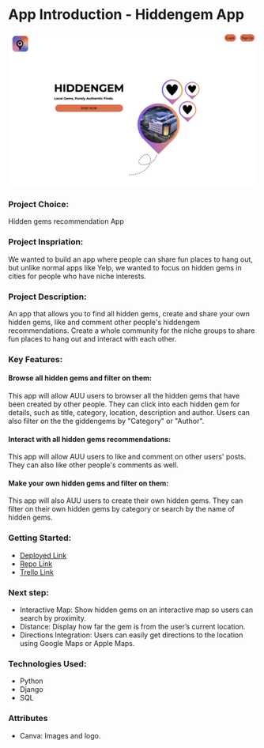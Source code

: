 # App Introduction - Hiddengem App
![screenshot](assest/landingpage.png)

### Project Choice: 
Hidden gems recommendation App

### Project Inspriation: 
We wanted to build an app where people can share fun places to hang out, but unlike normal apps like Yelp, we wanted to focus on hidden gems in cities for people who have niche interests.

### Project Description:
An app that allows you to find all hidden gems, create and share your own hidden gems, like and comment other people's hiddengem recommendations.  Create a whole community for the niche groups to share fun places to hang out and interact with each other.

### Key Features:
#### Browse all hidden gems and filter on them:
This app will allow AUU users to browser all the hidden gems that have been created by other people. They can click into each hidden gem for details, such as title, category, location, description and author. Users can also filter on the the giddengems by "Category" or "Author".

#### Interact with all hidden gems recommendations:
This app will allow AUU users to like and comment on other users' posts. They can also like other people's comments as well.

#### Make your own hidden gems and filter on them:
This app will also AUU users to create their own hidden gems. They can filter on their own hidden gems by category or search by the name of hidden gems. 


### Getting Started: 
* [Deployed Link](https://hiddengem-c5bf2312043b.herokuapp.com/)
* [Repo Link](https://github.com/jaeman308/hiddengem)
* [Trello Link](https://trello.com/b/M7Fb3zXR/hidden-gem)


### Next step:
* Interactive Map: Show hidden gems on an interactive map so users can search by proximity. 
* Distance: Display how far the gem is from the user’s current location.
* Directions Integration: Users can easily get directions to the location using Google Maps or Apple Maps.

### Technologies Used: 
* Python
* Django
* SQL

### Attributes
* Canva: Images and logo. 